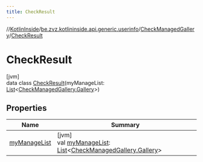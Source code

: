 ```yaml
---
title: CheckResult
---
```

//[KotlinInside](../../../../index.html)/[be.zvz.kotlininside.api.generic.userinfo](../../index.html)/[CheckManagedGallery](../index.html)/[CheckResult](index.html)



# CheckResult



[jvm]\
data class [CheckResult](index.html)(myManageList: [List](https://kotlinlang.org/api/latest/jvm/stdlib/kotlin.collections/-list/index.html)&lt;[CheckManagedGallery.Gallery](../-gallery/index.html)&gt;)



## Properties


| Name | Summary |
|---|---|
| [myManageList](my-manage-list.html) | [jvm]<br>val [myManageList](my-manage-list.html): [List](https://kotlinlang.org/api/latest/jvm/stdlib/kotlin.collections/-list/index.html)&lt;[CheckManagedGallery.Gallery](../-gallery/index.html)&gt; |

